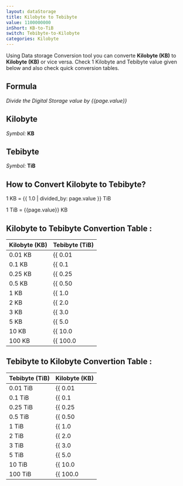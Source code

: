 ```yaml
---
layout: dataStorage
title: Kilobyte to Tebibyte
value: 1100000000
inShort: KB-to-TiB
switch: Tebibyte-to-Kilobyte
categories: Kilobyte
---
```


Using Data storage Conversion tool you can converte **Kilobyte (KB)** to **Kilobyte (KB)** or vice versa. Check 1 Kilobyte and Tebibyte value given below and also check quick conversion tables.

## Formula
*Divide the Digital Storage value by {{page.value}}*

## Kilobyte
*Symbol:* **KB**

## Tebibyte
*Symbol:* **TiB**

## How to Convert Kilobyte to Tebibyte?

1 KB = {{ 1.0 | divided_by: page.value }} TiB

1 TiB = {{page.value}} KB


## Kilobyte to Tebibyte Convertion Table :

| Kilobyte (KB) | Tebibyte (TiB) |
| ---- | ---- |
| 0.01 KB | {{ 0.01 | divided_by: page.value }} TiB |
| 0.1 KB | {{ 0.1 | divided_by: page.value }} TiB |
| 0.25 KB | {{ 0.25 | divided_by: page.value }} TiB |
| 0.5 KB | {{ 0.50 | divided_by: page.value }} TiB |
| 1 KB | {{ 1.0 | divided_by: page.value }} TiB |
| 2 KB | {{ 2.0 | divided_by: page.value }} TiB |
| 3 KB | {{ 3.0 | divided_by: page.value }} TiB |
| 5 KB | {{ 5.0 | divided_by: page.value }} TiB |
| 10 KB | {{ 10.0 | divided_by: page.value }} TiB |
| 100 KB | {{ 100.0 | divided_by: page.value }} TiB |

## Tebibyte to Kilobyte Convertion Table :

| Tebibyte (TiB) | Kilobyte (KB) |
| ---- | ---- |
| 0.01 TiB | {{ 0.01 | times: page.value }} KB |
| 0.1 TiB | {{ 0.1 | times: page.value }} KB |
| 0.25 TiB | {{ 0.25 | times: page.value }} KB |
| 0.5 TiB | {{ 0.50 | times: page.value }} KB |
| 1 TiB | {{ 1.0 | times: page.value }} KB |
| 2 TiB | {{ 2.0 | times: page.value }} KB |
| 3 TiB | {{ 3.0 | times: page.value }} KB |
| 5 TiB | {{ 5.0 | times: page.value }} KB |
| 10 TiB | {{ 10.0 | times: page.value }} KB |
| 100 TiB | {{ 100.0 | times: page.value }} KB |


<script>
document.getElementById('selectInput')[4].selected = true
document.getElementById('selectOutput')[17].selected = true
</script>
